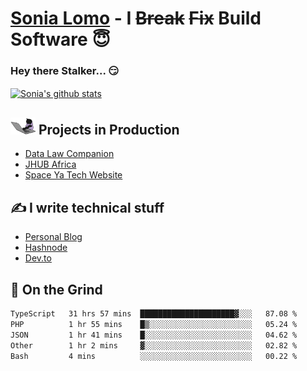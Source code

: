 # [Sonia Lomo](https://sonylomo.github.io/) - I ~~Break~~ ~~Fix~~ Build Software 😇
### Hey there Stalker... 😏 

<a href="https://github.com/sonylomo/github-readme-stats">
  <img align="center" src="https://media.giphy.com/media/lU05nFSW6Y2A/giphy.gif" alt="Sonia's github stats" />
</a>

## <img src="assets/devcat.gif" width="40"> Projects in Production
- [Data Law Companion](https://datalawcompanion.org/)
- [JHUB Africa](https://jhubafrica.com/)
- [Space Ya Tech Website](https://www.spaceyatech.com/)

## ✍️ I write technical stuff
- [Personal Blog](https://sonylomo-github-io.vercel.app/blog)
- [Hashnode](https://sonylomo.hashnode.dev/)
- [Dev.to](https://dev.to/sonylomo)

## 🤡 On the Grind
<!--START_SECTION:waka-->

```txt
TypeScript   31 hrs 57 mins  █████████████████████▓░░░   87.08 %
PHP          1 hr 55 mins    █▒░░░░░░░░░░░░░░░░░░░░░░░   05.24 %
JSON         1 hr 41 mins    █░░░░░░░░░░░░░░░░░░░░░░░░   04.62 %
Other        1 hr 2 mins     ▓░░░░░░░░░░░░░░░░░░░░░░░░   02.82 %
Bash         4 mins          ░░░░░░░░░░░░░░░░░░░░░░░░░   00.22 %
```

<!--END_SECTION:waka-->
